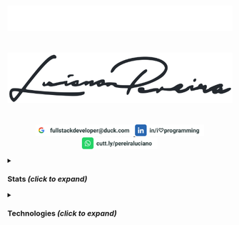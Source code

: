 <p align="center">
<img src="./assets/lucianopereira.svg" alt="Luciano Pereira"/>
</p><br/>
<p align="center">
<img src="./assets/sign.svg" alt="Luciano Pereira Sign Logo"/>
</p><br/>
<p align="center">
  <a href="mailto:fullstackdeveloper@duck.com?subject=I%20saw%20your%20GitHub%20Profilee&body=Hi,%20Luciano%20"><img height="26px" src="./assets/mail.svg" alt="mail"/>
  </a>
  <a href="https://www.linkedin.com/in/i♡programming"><img height="26px" src="./assets/linkedin.svg" alt="LinkedIn"/></a>
  <a href="https://cutt.ly/pereiraluciano"><img height="26px" src="./assets/whatsapp.svg" alt="whatsapp"/></a>
</p>
<details>
  <summary><h3>Stats <i>(click to expand)</i></h3></summary><br/>
  <p align="left">
    <img width="350px" src="https://github-readme-stats.vercel.app/api/top-langs?username=thisIsMySourceCode&show_icons=true&theme=transparent&locale=en&layout=default&hide_border=true" alt="my stats language" />
    <img width="550px" src="https://github-readme-stats.vercel.app/api?username=thisIsMySourceCode&show_icons=true&theme=transparent&locale=en&hide_border=true" />
</p>
</details>

<details>
  <summary><h3>Technologies <i>(click to expand)</i></h3></summary><br/>
  
&nbsp;
  
<p align="center">      <a href="https://apache.org/"><img height="42px" src="./assets/icons/apache.svg" alt="Apache"/></a>
&nbsp;&nbsp;&nbsp;&nbsp;<a href="https://apple.com"><img height="42px" src="./assets/icons/apple.svg" alt="Apple"/></a>
&nbsp;&nbsp;&nbsp;&nbsp;<a href="https://www.arduino.cc/"><img height="42px" src="./assets/icons/arduino.svg" alt="Arduino"/></a>
&nbsp;&nbsp;&nbsp;&nbsp;<a href="https://www.gnu.org/software/bash/"><img height="42px" src="./assets/icons/bash.svg" alt=""/></a>
&nbsp;&nbsp;&nbsp;&nbsp;<a href="https://bitbucket.org"><img height="42px" src="./assets/icons/bitbucket.svg" alt="Bitbucket"/></a>
&nbsp;&nbsp;&nbsp;&nbsp;<a href=""><img height="42px" src="./assets/icons/bootstrap.svg" alt=""/></a>
&nbsp;&nbsp;&nbsp;&nbsp;<a href=""><img height="42px" src="./assets/icons/c.svg" alt=""/></a>
&nbsp;&nbsp;&nbsp;&nbsp;<a href=""><img height="42px" src="./assets/icons/cakephp.svg" alt=""/></a>
&nbsp;&nbsp;&nbsp;&nbsp;<a href=""><img height="42px" src="./assets/icons/cmake.svg" alt=""/></a>
&nbsp;&nbsp;&nbsp;&nbsp;<a href=""><img height="42px" src="./assets/icons/codeigniter.svg" alt=""/></a>
</p><p align="center">  <a href=""><img height="42px" src="./assets/icons/coffeescript.svg" alt=""/></a>
&nbsp;&nbsp;&nbsp;&nbsp;<a href=""><img height="42px" src="./assets/icons/css3.svg" alt=""/></a>
&nbsp;&nbsp;&nbsp;&nbsp;<a href=""><img height="42px" src="./assets/icons/debian.svg" alt=""/></a>
&nbsp;&nbsp;&nbsp;&nbsp;<a href=""><img height="42px" src="./assets/icons/denojs.svg" alt=""/></a>
&nbsp;&nbsp;&nbsp;&nbsp;<a href=""><img height="42px" src="./assets/icons/django.svg" alt=""/></a>
&nbsp;&nbsp;&nbsp;&nbsp;<a href=""><img height="42px" src="./assets/icons/docker.svg" alt=""/></a>
&nbsp;&nbsp;&nbsp;&nbsp;<a href=""><img height="42px" src="./assets/icons/drupal.svg" alt=""/></a>
&nbsp;&nbsp;&nbsp;&nbsp;<a href=""><img height="42px" src="./assets/icons/eslint.svg" alt=""/></a>
&nbsp;&nbsp;&nbsp;&nbsp;<a href=""><img height="42px" src="./assets/icons/express.svg" alt=""/></a>
&nbsp;&nbsp;&nbsp;&nbsp;<a href=""><img height="42px" src="./assets/icons/fedora.svg" alt=""/></a>
</p><p align="center">  <a href=""><img height="42px" src="./assets/icons/figma.svg" alt=""/></a>
&nbsp;&nbsp;&nbsp;&nbsp;<a href=""><img height="42px" src="./assets/icons/filezilla.svg" alt=""/></a>
&nbsp;&nbsp;&nbsp;&nbsp;<a href=""><img height="42px" src="./assets/icons/firebase.svg" alt=""/></a>
&nbsp;&nbsp;&nbsp;&nbsp;<a href=""><img height="42px" src="./assets/icons/gimp.svg" alt=""/></a>
&nbsp;&nbsp;&nbsp;&nbsp;<a href=""><img height="42px" src="./assets/icons/git.svg" alt=""/></a>
&nbsp;&nbsp;&nbsp;&nbsp;<a href=""><img height="42px" src="./assets/icons/github.svg" alt=""/></a>
&nbsp;&nbsp;&nbsp;&nbsp;<a href=""><img height="42px" src="./assets/icons/gitlab.svg" alt=""/></a>
&nbsp;&nbsp;&nbsp;&nbsp;<a href=""><img height="42px" src="./assets/icons/graphql.svg" alt=""/></a>
&nbsp;&nbsp;&nbsp;&nbsp;<a href=""><img height="42px" src="./assets/icons/handlebars.svg" alt=""/></a>
&nbsp;&nbsp;&nbsp;&nbsp;<a href=""><img height="42px" src="./assets/icons/html5.svg" alt=""/></a>
</p><p align="center">  <a href=""><img height="42px" src="./assets/icons/hugo.svg" alt=""/></a>
&nbsp;&nbsp;&nbsp;&nbsp;<a href=""><img height="42px" src="./assets/icons/illustrator.svg" alt=""/></a>
&nbsp;&nbsp;&nbsp;&nbsp;<a href=""><img height="42px" src="./assets/icons/inkscape.svg" alt=""/></a>
&nbsp;&nbsp;&nbsp;&nbsp;<a href=""><img height="42px" src="./assets/icons/javascript.svg" alt=""/></a>
&nbsp;&nbsp;&nbsp;&nbsp;<a href=""><img height="42px" src="./assets/icons/jest.svg" alt=""/></a>
&nbsp;&nbsp;&nbsp;&nbsp;<a href=""><img height="42px" src="./assets/icons/jira.svg" alt=""/></a>
&nbsp;&nbsp;&nbsp;&nbsp;<a href=""><img height="42px" src="./assets/icons/jquery.svg" alt=""/></a>
&nbsp;&nbsp;&nbsp;&nbsp;<a href=""><img height="42px" src="./assets/icons/jupyter.svg" alt=""/></a>
&nbsp;&nbsp;&nbsp;&nbsp;<a href=""><img height="42px" src="./assets/icons/laravel.svg" alt=""/></a>
&nbsp;&nbsp;&nbsp;&nbsp;<a href=""><img height="42px" src="./assets/icons/latex.svg" alt=""/></a>
</p><p align="center">  <a href=""><img height="42px" src="./assets/icons/less.svg" alt=""/></a>
&nbsp;&nbsp;&nbsp;&nbsp;<a href=""><img height="42px" src="./assets/icons/linux.svg" alt=""/></a>
&nbsp;&nbsp;&nbsp;&nbsp;<a href=""><img height="42px" src="./assets/icons/lua.svg" alt=""/></a>
&nbsp;&nbsp;&nbsp;&nbsp;<a href=""><img height="42px" src="./assets/icons/magento.svg" alt=""/></a>
&nbsp;&nbsp;&nbsp;&nbsp;<a href=""><img height="42px" src="./assets/icons/markdown.svg" alt=""/></a>
&nbsp;&nbsp;&nbsp;&nbsp;<a href=""><img height="42px" src="./assets/icons/materialui.svg" alt=""/></a>
&nbsp;&nbsp;&nbsp;&nbsp;<a href=""><img height="42px" src="./assets/icons/mongodb.svg" alt=""/></a>
&nbsp;&nbsp;&nbsp;&nbsp;<a href=""><img height="42px" src="./assets/icons/moodle.svg" alt=""/></a>
&nbsp;&nbsp;&nbsp;&nbsp;<a href=""><img height="42px" src="./assets/icons/msdos.svg" alt=""/></a>
&nbsp;&nbsp;&nbsp;&nbsp;<a href=""><img height="42px" src="./assets/icons/mysql.svg" alt=""/></a>
</p><p align="center">  <a href=""><img height="42px" src="./assets/icons/nextjs.svg" alt=""/></a>
&nbsp;&nbsp;&nbsp;&nbsp;<a href=""><img height="42px" src="./assets/icons/nginx.svg" alt=""/></a>
&nbsp;&nbsp;&nbsp;&nbsp;<a href=""><img height="42px" src="./assets/icons/nodejs.svg" alt=""/></a>
&nbsp;&nbsp;&nbsp;&nbsp;<a href=""><img height="42px" src="./assets/icons/npm.svg" alt=""/></a>
&nbsp;&nbsp;&nbsp;&nbsp;<a href=""><img height="42px" src="./assets/icons/numpy.svg" alt=""/></a>
&nbsp;&nbsp;&nbsp;&nbsp;<a href=""><img height="42px" src="./assets/icons/nuxtjs.svg" alt=""/></a>
&nbsp;&nbsp;&nbsp;&nbsp;<a href=""><img height="42px" src="./assets/icons/pandas.svg" alt=""/></a>
&nbsp;&nbsp;&nbsp;&nbsp;<a href=""><img height="42px" src="./assets/icons/perl.svg" alt=""/></a>
&nbsp;&nbsp;&nbsp;&nbsp;<a href=""><img height="42px" src="./assets/icons/photoshop.svg" alt=""/></a>
&nbsp;&nbsp;&nbsp;&nbsp;<a href=""><img height="42px" src="./assets/icons/php.svg" alt=""/></a>
</p><p align="center">  <a href=""><img height="42px" src="./assets/icons/postgresql.svg" alt=""/></a>
&nbsp;&nbsp;&nbsp;&nbsp;<a href=""><img height="42px" src="./assets/icons/python.svg" alt=""/></a>
&nbsp;&nbsp;&nbsp;&nbsp;<a href=""><img height="42px" src="./assets/icons/raspberrypi.svg" alt=""/></a>
&nbsp;&nbsp;&nbsp;&nbsp;<a href=""><img height="42px" src="./assets/icons/react.svg" alt=""/></a>
&nbsp;&nbsp;&nbsp;&nbsp;<a href=""><img height="42px" src="./assets/icons/redux.svg" alt=""/></a>
&nbsp;&nbsp;&nbsp;&nbsp;<a href=""><img height="42px" src="./assets/icons/sequelize.svg" alt=""/></a>
&nbsp;&nbsp;&nbsp;&nbsp;<a href=""><img height="42px" src="./assets/icons/sketch.svg" alt=""/></a>
&nbsp;&nbsp;&nbsp;&nbsp;<a href=""><img height="42px" src="./assets/icons/slack.svg" alt=""/></a>
&nbsp;&nbsp;&nbsp;&nbsp;<a href=""><img height="42px" src="./assets/icons/spss.svg" alt=""/></a>
&nbsp;&nbsp;&nbsp;&nbsp;<a href=""><img height="42px" src="./assets/icons/sqlite.svg" alt=""/></a>
</p><p align="center">  <a href=""><img height="42px" src="./assets/icons/subversion.svg" alt=""/></a>
&nbsp;&nbsp;&nbsp;&nbsp;<a href=""><img height="42px" src="./assets/icons/svelte.svg" alt=""/></a>
&nbsp;&nbsp;&nbsp;&nbsp;<a href=""><img height="42px" src="./assets/icons/symfony.svg" alt=""/></a>
&nbsp;&nbsp;&nbsp;&nbsp;<a href=""><img height="42px" src="./assets/icons/tailwindcss.svg" alt=""/></a>
&nbsp;&nbsp;&nbsp;&nbsp;<a href=""><img height="42px" src="./assets/icons/trello.svg" alt=""/></a>
&nbsp;&nbsp;&nbsp;&nbsp;<a href=""><img height="42px" src="./assets/icons/typescript.svg" alt=""/></a>
&nbsp;&nbsp;&nbsp;&nbsp;<a href=""><img height="42px" src="./assets/icons/vim.svg" alt=""/></a>
&nbsp;&nbsp;&nbsp;&nbsp;<a href=""><img height="42px" src="./assets/icons/visualstudio.svg" alt=""/></a>
&nbsp;&nbsp;&nbsp;&nbsp;<a href=""><img height="42px" src="./assets/icons/vscode.svg" alt=""/></a>
&nbsp;&nbsp;&nbsp;&nbsp;<a href=""><img height="42px" src="./assets/icons/vuejs.svg" alt=""/></a>
</p><p align="center">  <a href=""><img height="42px" src="./assets/icons/webpack.svg" alt=""/></a>
&nbsp;&nbsp;&nbsp;&nbsp;<a href=""><img height="42px" src="./assets/icons/woocommerce.svg" alt=""/></a>
&nbsp;&nbsp;&nbsp;&nbsp;<a href=""><img height="42px" src="./assets/icons/wordpress.svg" alt=""/></a>
&nbsp;&nbsp;&nbsp;&nbsp;<a href=""><img height="42px" src="./assets/icons/yii.svg" alt=""/></a>
&nbsp;&nbsp;&nbsp;&nbsp;<a href=""><img height="42px" src="./assets/icons/zend.svg" alt=""/></a>
</p></details>
